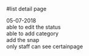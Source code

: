 #list detail page

05-07-2018<br>
able to edit the status <br>
able to add category<br>
add the snap<br>
only staff can see certainpage<br>



